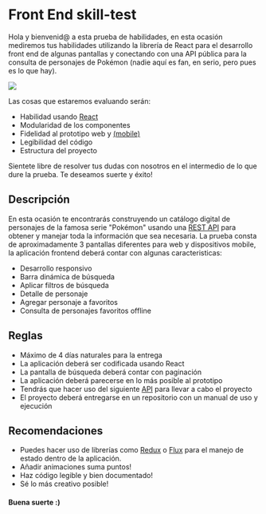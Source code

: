 # Front End skill-test

Hola y bienvenid@ a esta prueba de habilidades, en esta ocasión mediremos tus habilidades utilizando la librería de React para el desarrollo front end de algunas pantallas y conectando con una API pública para la consulta de personajes de Pokémon (nadie aquí es fan, en serio, pero pues es lo que hay).

![](https://upload.wikimedia.org/wikipedia/commons/thumb/9/98/International_Pok%C3%A9mon_logo.svg/640px-International_Pok%C3%A9mon_logo.svg.png)

Las cosas que estaremos evaluando serán:

- Habilidad usando [React](https://es.reactjs.org/)
- Modularidad de los componentes
- Fidelidad al prototipo web y [(mobile)]([https://invis.io/UYXYLWXXCAB](https://www.figma.com/design/j03aYYCNww4spDtS9ydXck/Prueba-Front?node-id=0-1&m=dev&t=YzLToSr3l18TyqUA-1))
- Legibilidad del código
- Estructura del proyecto

Sientete libre de resolver tus dudas con nosotros en el intermedio de lo que dure la prueba. Te deseamos suerte y éxito!

## Descripción

En esta ocasión te encontrarás construyendo un catálogo digital de personajes de la famosa serie "Pokémon" usando una [REST API](https://pokeapi.co/docs/v2) para obtener y manejar toda la información que sea necesaria. La prueba consta de aproximadamente 3 pantallas diferentes para web y dispositivos mobile, la aplicación frontend deberá contar con algunas caracteristicas:

- Desarrollo responsivo
- Barra dinámica de búsqueda
- Aplicar filtros de búsqueda
- Detalle de personaje
- Agregar personaje a favoritos
- Consulta de personajes favoritos offline

## Reglas

- Máximo de 4 días naturales para la entrega
- La aplicación deberá ser codificada usando React
- La pantalla de búsqueda deberá contar con paginación
- La aplicación deberá parecerse en lo más posible al prototipo
- Tendrás que hacer uso del siguiente [API](https://pokeapi.co/docs/v2) para llevar a cabo el proyecto
- El proyecto deberá entregarse en un repositorio con un manual de uso y ejecución

## Recomendaciones

- Puedes hacer uso de librerías como [Redux](https://es.redux.js.org/) o [Flux](https://facebook.github.io/flux/) para el manejo de estado dentro de la aplicación.
- Añadir animaciones suma puntos!
- Haz código legible y bien documentado!
- Sé lo más creativo posible!

#### Buena suerte :) 
